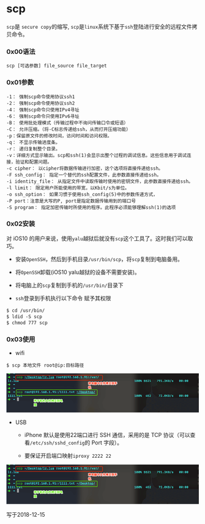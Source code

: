 
# scp

`scp`是 `secure copy`的缩写, `scp`是`linux`系统下基于`ssh`登陆进行安全的远程文件拷贝命令。

### 0x00语法

```
scp [可选参数] file_source file_target 
```

### 0x01参数

```
-1： 强制scp命令使用协议ssh1
-2： 强制scp命令使用协议ssh2
-4： 强制scp命令只使用IPv4寻址
-6： 强制scp命令只使用IPv6寻址
-B： 使用批处理模式（传输过程中不询问传输口令或短语）
-C： 允许压缩。（将-C标志传递给ssh，从而打开压缩功能）
-p：保留原文件的修改时间，访问时间和访问权限。
-q： 不显示传输进度条。
-r： 递归复制整个目录。
-v：详细方式显示输出。scp和ssh(1)会显示出整个过程的调试信息。这些信息用于调试连接，验证和配置问题。
-c cipher： 以cipher将数据传输进行加密，这个选项将直接传递给ssh。
-F ssh_config： 指定一个替代的ssh配置文件，此参数直接传递给ssh。
-i identity_file： 从指定文件中读取传输时使用的密钥文件，此参数直接传递给ssh。
-l limit： 限定用户所能使用的带宽，以Kbit/s为单位。
-o ssh_option： 如果习惯于使用ssh_config(5)中的参数传递方式，
-P port：注意是大写的P, port是指定数据传输用到的端口号
-S program： 指定加密传输时所使用的程序。此程序必须能够理解ssh(1)的选项
```

### 0x02安装

对 iOS10 的用户来说，使用`yalu`越狱后就没有`scp`这个工具了。这时我们可以取巧。

+ 安装`OpenSSH`，然后到手机目录`/usr/bin/scp`，将`scp`复制到电脑备用。

+ 将`OpenSSH`卸载(iOS10 yalu越狱的设备不需要安装)。

+ 将电脑上的`scp`复制到手机的`/usr/bin/`目录下

+ `ssh`登录到手机执行以下命令 赋予其权限
	 
```
$ cd /usr/bin/
$ ldid -S scp
$ chmod 777 scp
```

### 0x03使用

- wifi

```
$ scp 本地文件 root@ip:目标路径
```

![](../Images/iOSReverse/scp/scp_image1.png)

- USB

	- iPhone 默认是使用22端口进行 SSH 通信，采用的是 TCP 协议（可以查看`/etc/ssh/sshd_config`的 Port 字段）。
	
	- 要保证开启端口映射`iproxy 2222 22`
	
![](../Images/iOSReverse/scp/scp_image1.png)



写于2018-12-15